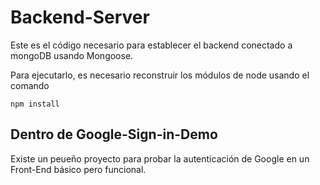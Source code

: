 # Backend-Server
Este es el código necesario para establecer el backend conectado a mongoDB usando Mongoose.

Para ejecutarlo, es necesario reconstruir los módulos de node usando el comando

```
npm install
```
## Dentro de Google-Sign-in-Demo
Existe un peueño proyecto para probar la autenticación de Google en un Front-End básico pero funcional.